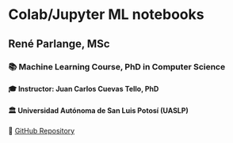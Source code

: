 # Colab/Jupyter ML notebooks
## René Parlange, MSc
### 📚 Machine Learning Course, PhD in Computer Science
#### 🎓 Instructor: Juan Carlos Cuevas Tello, PhD
#### 🏛 Universidad Autónoma de San Luis Potosí (UASLP)

🔗 [GitHub Repository](https://github.com/parlange/)

